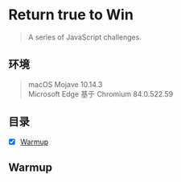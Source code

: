 # Return true to Win
>  A series of JavaScript challenges.

## 环境
> macOS Mojave 10.14.3  
> Microsoft Edge 基于 Chromium  84.0.522.59

## 目录
- [x] [Warmup](#Warmup)

## Warmup